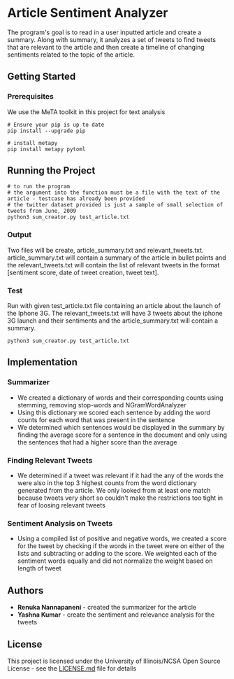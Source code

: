 # Article Sentiment Analyzer

The program's goal is to read in a user inputted article and create a summary. Along with summary, it analyzes a set of tweets to find tweets that are relevant to the article and then create a timeline of changing sentiments related to the topic of the article.

## Getting Started

### Prerequisites

We use the MeTA toolkit in this project for text analysis
```
# Ensure your pip is up to date
pip install --upgrade pip

# install metapy
pip install metapy pytoml
```

## Running the Project

```
# to run the program
# the argument into the function must be a file with the text of the article - testcase has already been provided
# the twitter dataset provided is just a sample of small selection of tweets from June, 2009
python3 sum_creator.py test_article.txt
```

### Output

Two files will be create, article_summary.txt and relevant_tweets.txt. article_summary.txt will contain a summary of the article in bullet points and the relevant_tweets.txt will contain the list of relevant tweets in the format [sentiment score, date of tweet creation, tweet text].

### Test

Run with given test_article.txt file containing an article about the launch of the Iphone 3G. The relevant_tweets.txt will have 3 tweets about the iphone 3G launch and their sentiments and the article_summary.txt will contain a summary.
```
python3 sum_creator.py test_article.txt
```
## Implementation

### Summarizer
- We created a dictionary of words and their corresponding counts using stemming, removing stop-words and NGramWordAnalyzer
- Using this dictionary we scored each sentence by adding the word counts for each word that was present in the sentence
- We determined which sentences would be displayed in the summary by finding the average score for a sentence in the document and only using the sentences that had a higher score than the average

### Finding Relevant Tweets
- We determined if a tweet was relevant if it had the any of the words the were also in the top 3 highest counts from the word dictionary generated from the article. We only looked from at least one match because tweets very short so couldn't make the restrictions too tight in fear of loosing relevant tweets

### Sentiment Analysis on Tweets
- Using a compiled list of positive and negative words, we created a score for the tweet by checking if the words in the tweet were on either of the lists and subtracting or adding to the score. We weighted each of the sentiment words equally and did not normalize the weight based on length of tweet

## Authors

* **Renuka Nannapaneni** - created the summarizer for the article
* **Yashna Kumar** - create the sentiment and relevance analysis for the tweets


## License

This project is licensed under the  University of Illinois/NCSA Open Source License - see the [LICENSE.md](LICENSE.md) file for details

